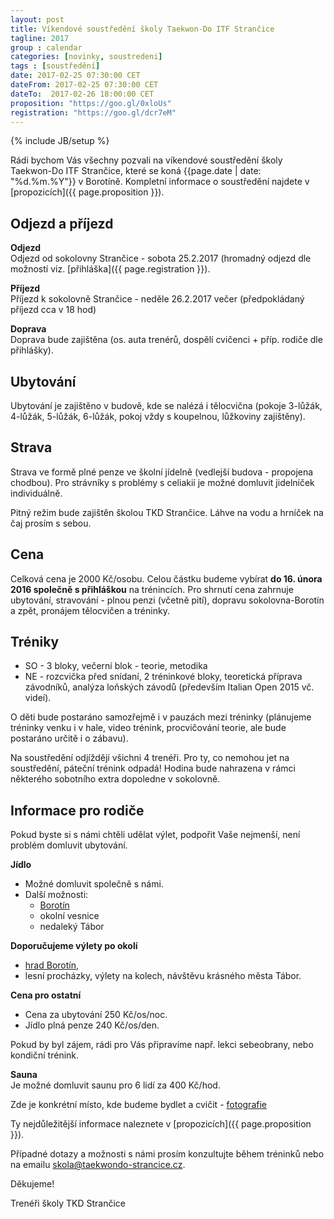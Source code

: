 ```yaml
---
layout: post
title: Víkendové soustředění školy Taekwon-Do ITF Strančice
tagline: 2017
group : calendar
categories: [novinky, soustredeni]
tags : [soustředění]
date: 2017-02-25 07:30:00 CET
dateFrom: 2017-02-25 07:30:00 CET
dateTo:  2017-02-26 18:00:00 CET
proposition: "https://goo.gl/0xloUs"
registration: "https://goo.gl/dcr7eM"
---
```

{% include JB/setup %}

Rádi bychom Vás všechny pozvali na víkendové soustředění školy Taekwon-Do ITF Strančice, které se koná {{page.date | date: "%d.%m.%Y"}} v Borotíně.
Kompletní informace o soustředění najdete v [propozicích]({{ page.proposition }}).

## Odjezd a příjezd

**Odjezd**  
Odjezd od sokolovny Strančice - sobota 25.2.2017 (hromadný odjezd dle možností viz. [přihláška]({{ page.registration }}).

**Příjezd**  
Příjezd k sokolovně Strančice - neděle 26.2.2017 večer (předpokládaný
příjezd cca v 18 hod)

**Doprava**  
Doprava bude zajištěna (os. auta trenérů, dospělí cvičenci + příp. rodiče dle přihlášky).

## Ubytování

Ubytování je zajištěno v budově, kde se nalézá i tělocvična (pokoje
3-lůžák, 4-lůžák, 5-lůžák, 6-lůžák, pokoj vždy s koupelnou, lůžkoviny
zajištěny).

## Strava

Strava ve formě plné penze ve školní jídelně (vedlejší budova - propojena chodbou).
Pro strávníky s problémy s celiakií je možné domluvit jidelníček individuálně.

Pitný režim bude zajištěn školou TKD Strančice. Láhve na vodu a hrníček na
čaj prosím s sebou.

## Cena

Celková cena je 2000 Kč/osobu. Celou částku budeme vybírat **do 16. února 2016 společně s přihláškou** na trénincích.
Pro shrnutí cena zahrnuje ubytování, stravování - plnou penzi (včetně pití), dopravu sokolovna-Borotín a zpět, pronájem tělocvičen a tréninky.

## Tréniky

- SO - 3 bloky, večerní blok - teorie, metodika
- NE - rozcvička před snídaní, 2 tréninkové bloky, teoretická příprava
závodníků, analýza loňských závodů (především Italian Open 2015 vč. videí).

O děti bude postaráno samozřejmě i v pauzách mezi tréninky (plánujeme
tréninky venku i v hale, video trénink, procvičování teorie, ale bude
postaráno určitě i o zábavu).

Na soustředění odjíždějí všichni 4 trenéři. Pro ty, co nemohou jet na soustředění, páteční trénink odpadá! Hodina bude nahrazena v rámci některého
sobotního extra dopoledne v sokolovně.

## Informace pro rodiče

Pokud byste si s námi chtěli udělat výlet, podpořit Vaše nejmenší, není
problém domluvit ubytování.

**Jídlo**  
- Možné domluvit společně s námi.
- Další možnosti:
  - [Borotín](http://www.borotin.cz/hostinec-u-kostela/)
  - okolní vesnice
  - nedaleký Tábor

**Doporučujeme výlety po okolí**  

- [hrad Borotín](http://www.borotin.cz/hrad-borotin-a-barokni-hospodarsky-dvur/),
- lesní procházky, výlety na kolech, návštěvu krásného města Tábor.

**Cena pro ostatní**  

- Cena za ubytování 250 Kč/os/noc.
- Jídlo plná penze 240 Kč/os/den.

Pokud by byl zájem, rádi pro Vás připravíme např. lekci sebeobrany, nebo
kondiční trénink.

**Sauna**  
Je možné domluvit saunu pro 6 lidí za 400 Kč/hod.

Zde je konkrétní místo, kde budeme bydlet a cvičit - [fotografie](http://www.halaborotin.cz/fotogalerie.php)

Ty nejdůležitější informace naleznete v [propozicích]({{ page.proposition }}).

Případné dotazy a možnosti s námi prosím konzultujte během tréninků nebo na emailu <a href="mailto:skola@taekwondo-strancice.cz">skola@taekwondo-strancice.cz</a>.

Děkujeme!

Trenéři školy TKD Strančice

